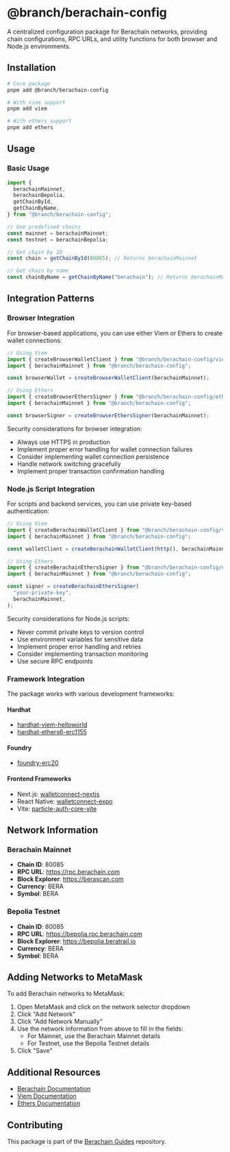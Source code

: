 # @branch/berachain-config

A centralized configuration package for Berachain networks, providing chain configurations, RPC URLs, and utility functions for both browser and Node.js environments.

## Installation

```bash
# Core package
pnpm add @branch/berachain-config

# With viem support
pnpm add viem

# With ethers support
pnpm add ethers
```

## Usage

### Basic Usage

```typescript
import {
  berachainMainnet,
  berachainBepolia,
  getChainById,
  getChainByName,
} from "@branch/berachain-config";

// Use predefined chains
const mainnet = berachainMainnet;
const testnet = berachainBepolia;

// Get chain by ID
const chain = getChainById(80085); // Returns berachainMainnet

// Get chain by name
const chainByName = getChainByName("berachain"); // Returns berachainMainnet
```

## Integration Patterns

### Browser Integration

For browser-based applications, you can use either Viem or Ethers to create wallet connections:

```typescript
// Using Viem
import { createBrowserWalletClient } from "@branch/berachain-config/viem";
import { berachainMainnet } from "@branch/berachain-config";

const browserWallet = createBrowserWalletClient(berachainMainnet);

// Using Ethers
import { createBrowserEthersSigner } from "@branch/berachain-config/ethers";
import { berachainMainnet } from "@branch/berachain-config";

const browserSigner = createBrowserEthersSigner(berachainMainnet);
```

Security considerations for browser integration:

- Always use HTTPS in production
- Implement proper error handling for wallet connection failures
- Consider implementing wallet connection persistence
- Handle network switching gracefully
- Implement proper transaction confirmation handling

### Node.js Script Integration

For scripts and backend services, you can use private key-based authentication:

```typescript
// Using Viem
import { createBerachainWalletClient } from "@branch/berachain-config/viem";
import { berachainMainnet } from "@branch/berachain-config";

const walletClient = createBerachainWalletClient(http(), berachainMainnet);

// Using Ethers
import { createBerachainEthersSigner } from "@branch/berachain-config/ethers";
import { berachainMainnet } from "@branch/berachain-config";

const signer = createBerachainEthersSigner(
  "your-private-key",
  berachainMainnet,
);
```

Security considerations for Node.js scripts:

- Never commit private keys to version control
- Use environment variables for sensitive data
- Implement proper error handling and retries
- Consider implementing transaction monitoring
- Use secure RPC endpoints

### Framework Integration

The package works with various development frameworks:

#### Hardhat

- [hardhat-viem-helloworld](../../apps/hardhat-viem-helloworld)
- [hardhat-ethers6-erc1155](../../apps/hardhat-ethers6-erc1155)

#### Foundry

- [foundry-erc20](../../apps/foundry-erc20)

#### Frontend Frameworks

- Next.js: [walletconnect-nextjs](../../apps/walletconnect-nextjs)
- React Native: [walletconnect-expo](../../apps/walletconnect-expo)
- Vite: [particle-auth-core-vite](../../apps/particle-auth-core-vite)

## Network Information

### Berachain Mainnet

- **Chain ID**: 80085
- **RPC URL**: https://rpc.berachain.com
- **Block Explorer**: https://berascan.com
- **Currency**: BERA
- **Symbol**: BERA

### Bepolia Testnet

- **Chain ID**: 80085
- **RPC URL**: https://bepolia.rpc.berachain.com
- **Block Explorer**: https://bepolia.beratrail.io
- **Currency**: BERA
- **Symbol**: BERA

## Adding Networks to MetaMask

To add Berachain networks to MetaMask:

1. Open MetaMask and click on the network selector dropdown
2. Click "Add Network"
3. Click "Add Network Manually"
4. Use the network information from above to fill in the fields:
   - For Mainnet, use the Berachain Mainnet details
   - For Testnet, use the Bepolia Testnet details
5. Click "Save"

## Additional Resources

- [Berachain Documentation](https://docs.berachain.com/)
- [Viem Documentation](https://viem.sh)
- [Ethers Documentation](https://docs.ethers.org/v6/)

## Contributing

This package is part of the [Berachain Guides](https://github.com/berachain/guides) repository.
